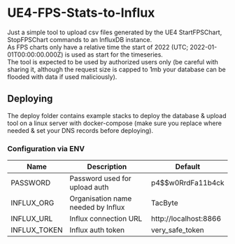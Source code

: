 # UE4-FPS-Stats-to-Influx

Just a simple tool to upload csv files generated by the UE4 StartFPSChart, StopFPSChart commands to an InfluxDB instance.  
As FPS charts only have a relative time the start of 2022 (UTC; 2022-01-01T00:00:00.000Z) is used as start for the timeseries.  
The tool is expected to be used by authorized users only (be careful with sharing it, although the request size is capped to 1mb your database can be flooded with data if used maliciously).

## Deploying

The deploy folder contains example stacks to deploy the database & upload tool on a linux server with docker-compose (make sure you replace where needed & set your DNS records before deploying).

### Configuration via ENV

| Name         | Description                        | Default               |
|--------------|------------------------------------|-----------------------|
| PASSWORD     | Password used for upload auth      | p4$$w0RrdFa11b4ck     |
| INFLUX_ORG   | Organisation name needed by Influx | TacByte               |
| INFLUX_URL   | Influx connection URL              | http://localhost:8866 |
| INFLUX_TOKEN | Influx auth token                  | very_safe_token       |
